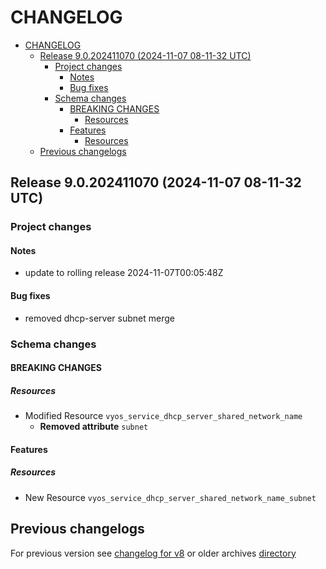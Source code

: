 
# CHANGELOG

<!--TOC-->

- [CHANGELOG](#changelog)
  - [Release 9.0.202411070 (2024-11-07 08-11-32 UTC)](#release-90202411070-2024-11-07-08-11-32-utc)
    - [Project changes](#project-changes)
      - [Notes](#notes)
      - [Bug fixes](#bug-fixes)
    - [Schema changes](#schema-changes)
      - [BREAKING CHANGES](#breaking-changes)
        - [Resources](#resources)
      - [Features](#features)
        - [Resources](#resources-1)
  - [Previous changelogs](#previous-changelogs)

<!--TOC-->


## Release 9.0.202411070 (2024-11-07 08-11-32 UTC)
### Project changes
#### Notes
* update to rolling release 2024-11-07T00:05:48Z
#### Bug fixes
* removed dhcp-server subnet merge

### Schema changes
#### BREAKING CHANGES

##### Resources
* Modified Resource `vyos_service_dhcp_server_shared_network_name`
	* **Removed attribute** `subnet`





#### Features

##### Resources
* New Resource `vyos_service_dhcp_server_shared_network_name_subnet`








## Previous changelogs
For previous version see [changelog for v8](data/changelogs/CHANGELOG-v8.md) or older archives [directory](data/changelogs/)

